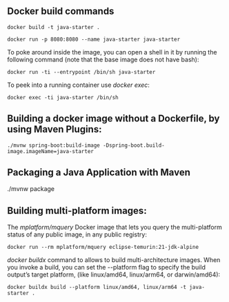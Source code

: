 ## Docker build commands

```
docker build -t java-starter .
```
```
docker run -p 8080:8080 --name java-starter java-starter
```

To poke around inside the image, you can open a shell in it by running the following command (note that the base image does not have bash):

```
docker run -ti --entrypoint /bin/sh java-starter
```

To peek into a running container use <i>docker exec</i>:

```
docker exec -ti java-starter /bin/sh
```

## Building a docker image without a Dockerfile, by using Maven Plugins:
```
./mvnw spring-boot:build-image -Dspring-boot.build-image.imageName=java-starter
```

## Packaging a Java Application with Maven
./mvnw package

## Building multi-platform images:

The <i>mplatform/mquery</i> Docker image that lets you query the multi-platform status of any public image, in any public registry:

```	
docker run --rm mplatform/mquery eclipse-temurin:21-jdk-alpine
```

<i>docker buildx</i> command to allows to build multi-architecture images. When you invoke a build, you can set the --platform flag to specify the build output’s target platform, (like linux/amd64, linux/arm64, or darwin/amd64):

```	
docker buildx build --platform linux/amd64, linux/arm64 -t java-starter .
```